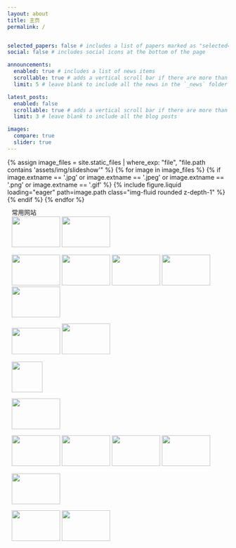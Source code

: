 ```yaml
---
layout: about
title: 主页
permalink: /


selected_papers: false # includes a list of papers marked as "selected={true}"
social: false # includes social icons at the bottom of the page

announcements:
  enabled: true # includes a list of news items
  scrollable: true # adds a vertical scroll bar if there are more than 3 news items
  limit: 5 # leave blank to include all the news in the `_news` folder

latest_posts:
  enabled: false
  scrollable: true # adds a vertical scroll bar if there are more than 3 new posts items
  limit: 3 # leave blank to include all the blog posts

images:
  compare: true
  slider: true
---
```


<swiper-container keyboard="true" navigation="true" pagination="true" pagination-clickable="true" pagination-dynamic-bullets="true" loop="true" autoplay="true" autoplay-delay="3000" autoplay-disable-on-interaction="false">
  {% assign image_files = site.static_files | where_exp: "file", "file.path contains 'assets/img/slideshow'" %}
  {% for image in image_files %}
    {% if image.extname == '.jpg' or image.extname == '.jpeg' or image.extname == '.png' or image.extname == '.gif' %}
      <swiper-slide>{% include figure.liquid loading="eager" path=image.path class="img-fluid rounded z-depth-1" %}</swiper-slide>
    {% endif %}
  {% endfor %}
</swiper-container>


<div style="margin: 10px">
<div class='titleText titleText837'><span class='bannerNormalTitle fk_mainTitle mainTitle mainTitle837'>常用网站</span></div>

<div class='formMiddleContent formMiddleContent837 fk-formContentOtherPadding' tabStyle='0'>
<a href="http://www.nature.com/siteindex/index.html" target="_blank" title="Nature / 自然"><img width="110" height="70" src="http://12742044.s21i-12.faiusr.com/4/ABUIABAEGAAgm4XgxQUo2OmLxwQwvQE4gQE.png" alt="" /></a>
<a href="http://webofknowledge.com" target="_blank" title="Web of Science / SCI"><img width="110" height="70" src="http://12742044.s21i-12.faiusr.com/4/ABUIABAEGAAgu8rUxQUoqpithQEwzQQ4qwI.png" alt="" /></a>

<a href="http://onlinelibrary.wiley.com/" target="_blank" title="Wiley"><img width="110" height="70" src="http://12742044.s21i-12.faiusr.com/4/ABUIABAEGAAgkIXgxQUo9NfumwMw4wI4jgE.png" alt="" /></a>
<a href="https://www.elsevier.com/" target="_blank" title="Elsevier "><img width="110" height="70" src="http://12742044.s21i-12.faiusr.com/4/ABUIABAEGAAgv9akzAUoiqLOlQIwigU4nQM.png" alt="" /></a>
<a href="http://www.scibull.com:8080/EN/volumn/home.shtml" target="_blank" title="Science Bulletin / 科学通报"><img width="110" height="70" src="http://12742044.s21i-12.faiusr.com/2/ABUIABACGAAgl-WQxQUo2KyY6wMw-gw4kQc.jpg" alt="" /></a>
<a href="http://mts-nature.nature.com/cgi-bin/main.plex" target="_blank" title="NATURE manuscript submission"><img width="110" height="70" src="http://12742044.s21i-12.faiusr.com/4/ABUIABAEGAAg09PUxQUosJq0wwIwnwM4hgI.png" alt="" /></a>
<a href="http://www.editorialmanager.com/anie/default.aspx" target="_blank" title="WILEY manuscript submission"><img width="110" height="70" src="http://12742044.s21i-12.faiusr.com/4/ABUIABAEGAAg9cPUxQUoiZaStgMw8AE4jAE.png" alt="" /></a>

<a href="http://www.sciencemag.org/journals" target="_blank" title="Science / 科学"><img width="110" height="60" src="http://12742044.s21i-12.faiusr.com/4/ABUIABAEGAAgi4XgxQUokJjV2gYwsgI4pQE.png" alt="" /></a>
<a href="http://www.most.gov.cn/" target="_blank" title="科技部"><img width="110" height="70" src="http://12742044.s21i-12.faiusr.com/4/ABUIABAEGAAgk4XgxQUowOC0gAcwpQI4rAE.png" alt="" /></a>

<a href="http://www.cas.cn/" target="_blank" title="中国科学院"><img width="70" height="70" src="http://12742044.s21i-12.faiusr.com/4/ABUIABAEGAAglYXgxQUokJzu1AYw4QE44QE.png" alt="" /></a>

<a href="http://www.nsfc.gov.cn/" target="_blank" title="自然科学基金委"><img width="110" height="70" src="http://12742044.s21i-12.faiusr.com/2/ABUIABACGAAgh4XgxQUosLPQRjCaAjizAQ.jpg" alt="" /></a>

<a href="http://cassi.cas.org/search.jsp" target="_blank" title="CASSI"><img width="110" height="70" src="http://12742044.s21i-12.faiusr.com/4/ABUIABAEGAAgyKDGzwUo7N-FvQUw3AE4jAE.pnghttp://12742044.s21i-12.faiusr.com/4/ABUIABAEGAAgyKDGzwUo7N-FvQUw3AE4jAE.png" alt="" /></a>
<a href="https://mc.manuscriptcentral.com/nr" target="_blank" title="Nanoscale"><img width="110" height="70" src="http://12742044.s21i-12.faiusr.com/4/ABUIABAEGAAgy5KmzAUoz4PhhgYwrgU4nwM.png" alt="" /></a>
<a href="https://eeslive.elsevier.com/biomat/default.asp?pg=login.asp" target="_blank" title="Biomaterials"><img width="110" height="70" src="http://12742044.s21i-12.faiusr.com/4/ABUIABAEGAAguZemzAUor7K23AcwngU4nwM.png" alt="" /></a>
<a href="https://acs.manuscriptcentral.com/acs" target="_blank" title="ACS manuscript submission"><img width="110" height="70" src="http://12742044.s21i-12.faiusr.com/4/ABUIABAEGAAg-MPUxQUokNnCtQUwvAI4uQE.png" alt="" /></a>

<a href="https://www.alfa.com/zh-cn/" target="_blank" title="Alfa Aesar"><img width="110" height="70" src="http://12742044.s21i-12.faiusr.com/4/ABUIABAEGAAgq97UxQUo06vsvQEwpAI4rAE.png" alt="" /></a>


<a href="http://www.nanoanalyst.org/" target="_blank" title="Nanoanalyst"><img width="110" height="70" src="http://12742044.s21i-12.faiusr.com/2/ABUIABACGAAgyPLWxwUopvXPtgEwzhI4qwk.jpg" alt="" /></a>
<a href="http://www2.soopat.com/Home/IIndex" target="_blank" title="专利搜索引擎"><img width="110" height="70" src="http://12742044.s21i-12.faiusr.com/3/ABUIABADGAAgnfSSxwUouJz_4wcwngI4bg.gif" alt="" /></a>


</div>
</div>